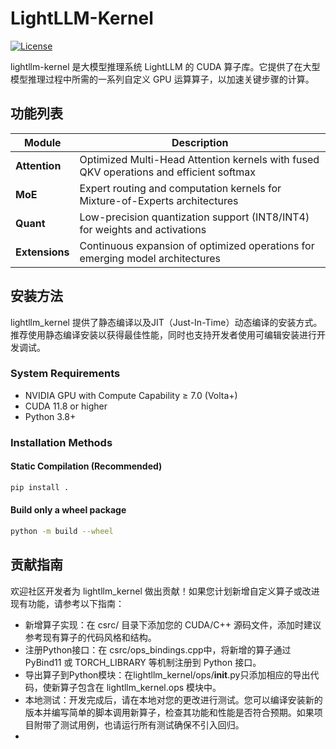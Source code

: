 # LightLLM-Kernel

[![License](https://img.shields.io/badge/License-Apache%202.0-blue.svg)](https://opensource.org/licenses/Apache-2.0)

lightllm-kernel 是大模型推理系统 LightLLM 的 CUDA 算子库。它提供了在大型模型推理过程中所需的一系列自定义 GPU 运算算子，以加速关键步骤的计算。

## 功能列表

| Module       | Description                                                                                     |
|--------------|-------------------------------------------------------------------------------------------------|
| **Attention** | Optimized Multi-Head Attention kernels with fused QKV operations and efficient softmax         |
| **MoE**       | Expert routing and computation kernels for Mixture-of-Experts architectures                    |
| **Quant**     | Low-precision quantization support (INT8/INT4) for weights and activations                      |
| **Extensions**| Continuous expansion of optimized operations for emerging model architectures                   |

## 安装方法

lightllm_kernel 提供了静态编译以及JIT（Just-In-Time）动态编译的安装方式。推荐使用静态编译安装以获得最佳性能，同时也支持开发者使用可编辑安装进行开发调试。

### System Requirements
- NVIDIA GPU with Compute Capability ≥ 7.0 (Volta+)
- CUDA 11.8 or higher
- Python 3.8+

### Installation Methods

#### Static Compilation (Recommended)
```bash
pip install .
```
#### Build only a wheel package
```bash
python -m build --wheel
```

## 贡献指南
欢迎社区开发者为 lightllm_kernel 做出贡献！如果您计划新增自定义算子或改进现有功能，请参考以下指南：
- 新增算子实现：在 csrc/ 目录下添加您的 CUDA/C++ 源码文件，添加时建议参考现有算子的代码风格和结构。
- 注册Python接口：在 csrc/ops_bindings.cpp中，将新增的算子通过 PyBind11 或 TORCH_LIBRARY 等机制注册到 Python 接口。
- 导出算子到Python模块：在lightllm_kernel/ops/__init__.py只添加相应的导出代码，使新算子包含在 lightllm_kernel.ops 模块中。
- 本地测试：开发完成后，请在本地对您的更改进行测试。您可以编译安装新的版本并编写简单的脚本调用新算子，检查其功能和性能是否符合预期。如果项目附带了测试用例，也请运行所有测试确保不引入回归。
- 